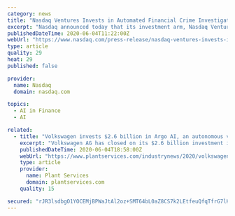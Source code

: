 ```yaml
---
category: news
title: "Nasdaq Ventures Invests in Automated Financial Crime Investigations Firm Caspian"
excerpt: "Nasdaq announced today that its investment arm, Nasdaq Ventures, has taken a minority stake in the UK- based financial crime investigation automation company Caspian. In addition, Nasdaq’ s Market Technology business has forged a partnership with Caspian to support the growth of the business within the Financial Crime business verticals."
publishedDateTime: 2020-06-04T11:22:00Z
webUrl: "https://www.nasdaq.com/press-release/nasdaq-ventures-invests-in-automated-financial-crime-investigations-firm-caspian-2020"
type: article
quality: 29
heat: 29
published: false

provider:
  name: Nasdaq
  domain: nasdaq.com

topics:
  - AI in Finance
  - AI

related:
  - title: "Volkswagen invests $2.6 billion in Argo AI, an autonomous vehicle start-up"
    excerpt: "Volkswagen AG has closed on its $2.6 billion investment in Argo AI, the Pittsburgh-based autonomous vehicle start-up announced."
    publishedDateTime: 2020-06-04T18:58:00Z
    webUrl: "https://www.plantservices.com/industrynews/2020/volkswagen-invests-2-6-billion-in-argo-ai-an-autonomous-vehicle-start-up/"
    type: article
    provider:
      name: Plant Services
      domain: plantservices.com
    quality: 15

secured: "rJR3lsdbgO1YOCEMjBPWaJtAl2oz+SMT64bL0aZ8CS7k2LEtfeuQfqTfrG7lKu5KEZLXR0BpEqXiut1hJ/q5LpeCYQjpAz8qAg13bi/ew5yksHFZRMnSKxoP2t1JjKn2pzN3shcrSrG5AmjTFIwvTRQMBIQCTs4yzm2vDnS2FvlvGAtZsQO/9osXC/fRTlGrIAF0ALsT8PiNZ5x6dRVCxQxnIjPMA4WXVl74roOaSXfOyWIGkyyngj/BiO82jWk18KZFQx/gguVis1Q5rCvM8idLFs95uEV6lk8zCeF7UmcV9DA89WWC+fA4LOfcIKlEMjDw4ZzgGIr4SfKcR7ceXznnukybGOdimdFFg8twV3fY++0gDXI/sYLTYJDNAlvtkDv722kTyQsUE2t1QUOWkN7/9q1xuCevWC3dYQAIpS6DQuTG8Do3KPt+u3BBBqZjYgxdP0fE6QBu1iDZf6BBRPGI7qV8Wz/vSST5d9mlPBg=;tbssnufGCEFtRJKO/berEg=="
---
```


